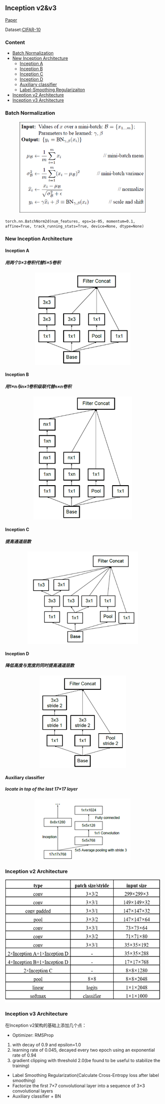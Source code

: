## Inception v2&v3  
[Paper](https://arxiv.org/pdf/1512.00567v3.pdf)

Dataset:[CIFAR-10](http://www.cs.toronto.edu/~kriz/cifar.html)  

### Content
- [Batch Normalization](#batch-normalization)
- [New Inception Architecture](#new-inception-architecture)
  * [Inception A](#inception-a)
  * [Inception B](#inception-b)
  * [Inception C](#inception-c)
  * [Inception D](#inception-d)
  * [Auxiliary classifier](#auxiliary-classifier)
  * [Label-Smoothing Regularizaiton](#label-smoothing-regularizaiton)
- [Inception v2 Architecture](#inception-v2-architecture)
- [Inception v3 Architecture](#inception-v3-architecture)

### Batch Normalization
<div align='center'>
  <img src='https://github.com/Luxlios/Figure/blob/main/CNN/bn.png' height='300'>
</div>

```
torch.nn.BatchNorm2d(num_features, eps=1e-05, momentum=0.1, affine=True, track_running_stats=True, device=None, dtype=None)
```

### New Inception Architecture
#### Inception A 
##### 用两个3×3卷积代替5×5卷积
<div align='center'>
  <img src='https://github.com/Luxlios/Figure/blob/main/CNN/inception_a.png' height='300'>
</div>

#### Inception B
##### 用1×n与n×1卷积级联代替n×n卷积
<div align='center'>
  <img src='https://github.com/Luxlios/Figure/blob/main/CNN/inception_b.png' height='400'>
</div>

#### Inception C
##### 提高通道层数
<div align='center'>
  <img src='https://github.com/Luxlios/Figure/blob/main/CNN/inception_c.png' height='300'>
</div>

#### Inception D
##### 降低高度与宽度的同时提高通道层数
<div align='center'>
  <img src='https://github.com/Luxlios/Figure/blob/main/CNN/inception_d.png' height='300'>
</div>

#### Auxiliary classifier
##### locate in top of the last 17×17 layer
<div align='center'>
  <img src='https://github.com/Luxlios/Figure/blob/main/CNN/auxiliary_classifier.png' height='200'>
</div>

### Inception v2 Architecture
<div align='center'>
  <img src='https://github.com/Luxlios/Figure/blob/main/CNN/Inception_v2.png' height='400'>
</div>

### Inception v3 Architecture
在Inception v2架构的基础上添加几个点：  
- Optimizer: RMSProp
1. with decay of 0.9 and epsilon=1.0  
2. learning rate of 0.045, decayed every two epoch using an exponential rate of 0.94  
3. gradient clipping with threshold 2.0(be found to be useful to stabilize the training)  
- Label Smoothing Regularization(Calculate Cross-Entropy loss after label smoothing)
- Factorize the first 7×7 convolutional layer into a sequence of 3×3 convolutional layers
- Auxiliary classifier + BN
